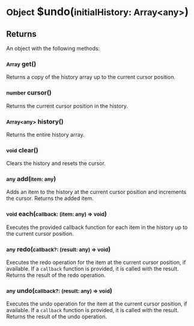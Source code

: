 # <small>Object</small> $undo(<small>initialHistory: Array\<any></small>)

## Returns
An object with the following methods:

### <small>Array<any></small> get()
Returns a copy of the history array up to the current cursor position.

### <small>number</small> cursor()
Returns the current cursor position in the history.

### <small>Array\<any></small> history()
Returns the entire history array.

### <small>void</small> clear()
Clears the history and resets the cursor.

### <small>any</small> add(<small>item: any</small>)
Adds an item to the history at the current cursor position and increments the cursor. Returns the added item.

### <small>void</small> each(<small>callback: (item: any) => void</small>)
Executes the provided callback function for each item in the history up to the current cursor position.

### <small>any</small> redo(<small>callback?: (result: any) => void</small>)
Executes the redo operation for the item at the current cursor position, if available. If a `callback` function is provided, it is called with the result. Returns the result of the redo operation.

### <small>any</small> undo(<small>callback?: (result: any) => void</small>)
Executes the undo operation for the item at the current cursor position, if available. If a `callback` function is provided, it is called with the result. Returns the result of the undo operation.